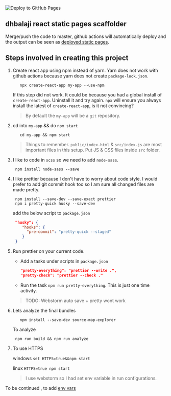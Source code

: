 ![Deploy to GitHub Pages](https://dhbalaji.github.io/reactStaticPageScaffolder/workflows/Deploy%20to%20GitHub%20Pages/badge.svg)

## dhbalaji react static pages scaffolder

Merge/push the code to master, github actions will automatically deploy and the output can be seen as [deployed static pages](https://dhbalaji.github.io/reactStaticPageScaffolder/).

## Steps involved in creating this project

1. Create react app using npm instead of yarn. Yarn does not work with github actions because yarn does not create `package-lock.json`.

    ```shell script
       npx create-react-app my-app --use-npm
    ```

    If this step did not work. It could be because you had a global install of `create-react-app`. Uninstall it and try again. `npx` will ensure you always install the latest of `create-react-app`, is it not convincing?

    > By default the `my-app` will be a `git` repository.

2. cd into `my-app` && do `npm start`

    ```shell script
       cd my-app && npm start
    ```

    > Things to remember. `public/index.html` & `src/index.js` are most important files in this setup. Put JS & CSS files inside `src` folder.

3. I like to code in `scss` so we need to add `node-sass`.

    ```shell script
     npm install node-sass --save
    ```

4. I like prettier because I don't have to worry about code style. I would prefer to add git commit hook too so I am sure all changed files are made pretty.

    ```shell script
     npm install --save-dev --save-exact prettier
     npm i pretty-quick husky --save-dev
    ```

    add the below script to `package.json`

    ```json
     "husky": {
        "hooks": {
          "pre-commit": "pretty-quick --staged"
        }
     }
    ```

5. Run prettier on your current code.

    - Add a tasks under scripts in `package.json`
    
        ```json
        "pretty-everything": "prettier --write .",
        "pretty-check": "prettier --check ."
        ```
    - Run the task `npm run pretty-everything`. This is just one time activity.

    > TODO: Webstorm auto save + pretty wont work
6. Lets analyze the final bundles

    ```shell script
       npm install --save-dev source-map-explorer
    ```

    To analyze
    
    ```shell script
     npm run build && npm run analyze
    ```
7. To use HTTPS

    windows `set HTTPS=true&&npm start`
    
    linux `HTTPS=true npm start`
    
    > I use webstorm so I had set env variable in run configurations.
 

 To be continued , to add [env vars](https://create-react-app.dev/docs/adding-custom-environment-variables)
